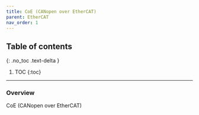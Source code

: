 ```yaml
---
title: CoE (CANopen over EtherCAT)
parent: EtherCAT
nav_order: 1
---
```


## Table of contents
{: .no_toc .text-delta }

1. TOC
{:toc}

---

### Overview
CoE (CANopen over EtherCAT)